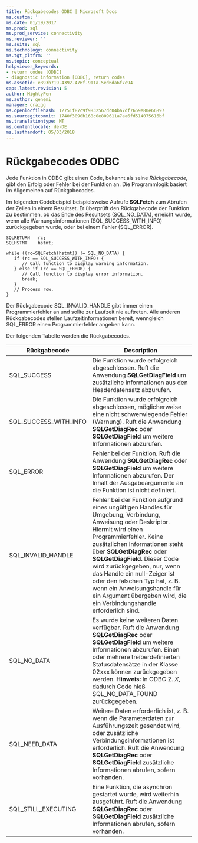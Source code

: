```yaml
---
title: Rückgabecodes ODBC | Microsoft Docs
ms.custom: ''
ms.date: 01/19/2017
ms.prod: sql
ms.prod_service: connectivity
ms.reviewer: ''
ms.suite: sql
ms.technology: connectivity
ms.tgt_pltfrm: ''
ms.topic: conceptual
helpviewer_keywords:
- return codes [ODBC]
- diagnostic information [ODBC], return codes
ms.assetid: e893b719-4392-476f-911a-5ed6da6f7e94
caps.latest.revision: 5
author: MightyPen
ms.author: genemi
manager: craigg
ms.openlocfilehash: 12751f87c9f9832567dc04ba7df7659e80e66897
ms.sourcegitcommit: 1740f3090b168c0e809611a7aa6fd514075616bf
ms.translationtype: MT
ms.contentlocale: de-DE
ms.lasthandoff: 05/03/2018
---
```

# <a name="return-codes-odbc"></a>Rückgabecodes ODBC
Jede Funktion in ODBC gibt einen Code, bekannt als seine *Rückgabecode,* gibt den Erfolg oder Fehler bei der Funktion an. Die Programmlogik basiert im Allgemeinen auf Rückgabecodes.  
  
 Im folgenden Codebeispiel beispielsweise Aufrufe **SQLFetch** zum Abrufen der Zeilen in einem Resultset. Er überprüft den Rückgabecode der Funktion zu bestimmen, ob das Ende des Resultsets (SQL_NO_DATA), erreicht wurde, wenn alle Warnungsinformationen (SQL_SUCCESS_WITH_INFO) zurückgegeben wurde, oder bei einem Fehler (SQL_ERROR).  
  
```  
SQLRETURN   rc;  
SQLHSTMT    hstmt;  
  
while ((rc=SQLFetch(hstmt)) != SQL_NO_DATA) {  
   if (rc == SQL_SUCCESS_WITH_INFO) {  
      // Call function to display warning information.  
   } else if (rc == SQL_ERROR) {  
      // Call function to display error information.  
      break;  
   }  
   // Process row.  
}  
```  
  
 Der Rückgabecode SQL_INVALID_HANDLE gibt immer einen Programmierfehler an und sollte zur Laufzeit nie auftreten. Alle anderen Rückgabecodes stellen Laufzeitinformationen bereit, wenngleich SQL_ERROR einen Programmierfehler angeben kann.  
  
 Der folgenden Tabelle werden die Rückgabecodes.  
  
|Rückgabecode|Description|  
|-----------------|-----------------|  
|SQL_SUCCESS|Die Funktion wurde erfolgreich abgeschlossen. Ruft die Anwendung **SQLGetDiagField** um zusätzliche Informationen aus den Headerdatensatz abzurufen.|  
|SQL_SUCCESS_WITH_INFO|Die Funktion wurde erfolgreich abgeschlossen, möglicherweise eine nicht schwerwiegende Fehler (Warnung). Ruft die Anwendung **SQLGetDiagRec** oder **SQLGetDiagField** um weitere Informationen abzurufen.|  
|SQL_ERROR|Fehler bei der Funktion. Ruft die Anwendung **SQLGetDiagRec** oder **SQLGetDiagField** um weitere Informationen abzurufen. Der Inhalt der Ausgabeargumente an die Funktion ist nicht definiert.|  
|SQL_INVALID_HANDLE|Fehler bei der Funktion aufgrund eines ungültigen Handles für Umgebung, Verbindung, Anweisung oder Deskriptor. Hiermit wird einen Programmierfehler. Keine zusätzlichen Informationen steht über **SQLGetDiagRec** oder **SQLGetDiagField**. Dieser Code wird zurückgegeben, nur, wenn das Handle ein null-Zeiger ist oder den falschen Typ hat, z. B. wenn ein Anweisungshandle für ein Argument übergeben wird, die ein Verbindungshandle erforderlich sind.|  
|SQL_NO_DATA|Es wurde keine weiteren Daten verfügbar. Ruft die Anwendung **SQLGetDiagRec** oder **SQLGetDiagField** um weitere Informationen abzurufen. Einen oder mehrere treiberdefinierten Statusdatensätze in der Klasse 02xxx können zurückgegeben werden. **Hinweis:** In ODBC 2. *X*, dadurch Code hieß SQL_NO_DATA_FOUND zurückgegeben.|  
|SQL_NEED_DATA|Weitere Daten erforderlich ist, z. B. wenn die Parameterdaten zur Ausführungszeit gesendet wird, oder zusätzliche Verbindungsinformationen ist erforderlich. Ruft die Anwendung **SQLGetDiagRec** oder **SQLGetDiagField** zusätzliche Informationen abrufen, sofern vorhanden.|  
|SQL_STILL_EXECUTING|Eine Funktion, die asynchron gestartet wurde, wird weiterhin ausgeführt. Ruft die Anwendung **SQLGetDiagRec** oder **SQLGetDiagField** zusätzliche Informationen abrufen, sofern vorhanden.|
